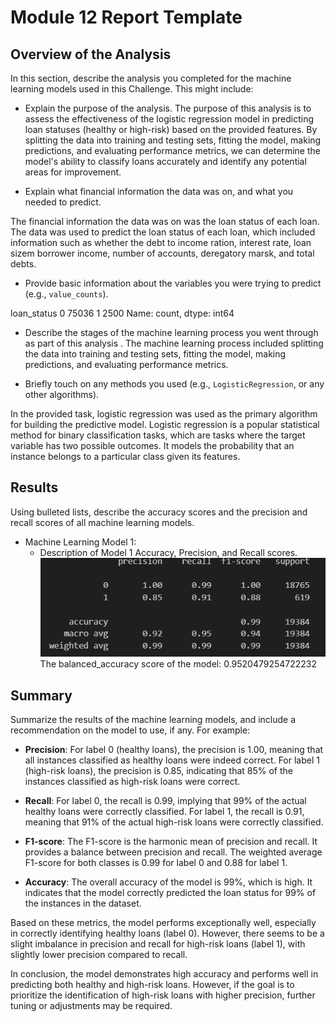 # Module 12 Report Template

## Overview of the Analysis

In this section, describe the analysis you completed for the machine learning models used in this Challenge. This might include:

* Explain the purpose of the analysis.
The purpose of this analysis is to assess the effectiveness of the logistic regression model in predicting loan statuses (healthy or high-risk) based on the provided features. By splitting the data into training and testing sets, fitting the model, making predictions, and evaluating performance metrics, we can determine the model's ability to classify loans accurately and identify any potential areas for improvement.

* Explain what financial information the data was on, and what you needed to predict.

The financial information the data was on was the loan status of each loan. The data was used to predict the loan status of each loan, which included information such as whether the debt to income ration, interest rate, loan sizem borrower income, number of accounts, deregatory marsk, and total debts. 

* Provide basic information about the variables you were trying to predict (e.g., `value_counts`).

loan_status
0    75036
1     2500
Name: count, dtype: int64

* Describe the stages of the machine learning process you went through as part of this analysis
.
The machine learning process included splitting the data into training and testing sets, fitting the model, making predictions, and evaluating performance metrics.

* Briefly touch on any methods you used (e.g., `LogisticRegression`, or any other algorithms).

In the provided task, logistic regression was used as the primary algorithm for building the predictive model. Logistic regression is a popular statistical method for binary classification tasks, which are tasks where the target variable has two possible outcomes. It models the probability that an instance belongs to a particular class given its features.
## Results

Using bulleted lists, describe the accuracy scores and the precision and recall scores of all machine learning models.

* Machine Learning Model 1:
    * Description of Model 1 Accuracy, Precision, and Recall scores.
![alt text](image.png)
The balanced_accuracy score of the model: 0.9520479254722232
## Summary

Summarize the results of the machine learning models, and include a recommendation on the model to use, if any. For example:


- **Precision**: For label 0 (healthy loans), the precision is 1.00, meaning that all instances classified as healthy loans were indeed correct. For label 1 (high-risk loans), the precision is 0.85, indicating that 85% of the instances classified as high-risk loans were correct.
  
- **Recall**: For label 0, the recall is 0.99, implying that 99% of the actual healthy loans were correctly classified. For label 1, the recall is 0.91, meaning that 91% of the actual high-risk loans were correctly classified.

- **F1-score**: The F1-score is the harmonic mean of precision and recall. It provides a balance between precision and recall. The weighted average F1-score for both classes is 0.99 for label 0 and 0.88 for label 1.

- **Accuracy**: The overall accuracy of the model is 99%, which is high. It indicates that the model correctly predicted the loan status for 99% of the instances in the dataset.

Based on these metrics, the model performs exceptionally well, especially in correctly identifying healthy loans (label 0). However, there seems to be a slight imbalance in precision and recall for high-risk loans (label 1), with slightly lower precision compared to recall.

In conclusion, the model demonstrates high accuracy and performs well in predicting both healthy and high-risk loans. However, if the goal is to prioritize the identification of high-risk loans with higher precision, further tuning or adjustments may be required.